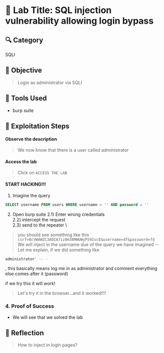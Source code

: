 # 🧠 Lab Title: SQL injection vulnerability allowing login bypass

## 🔍 Category
SQLI

## 🎯 Objective
> Login as administrator via SQLI

## 🧰 Tools Used
- burp suite

## 🚀 Exploitation Steps
#### Observe the description
> We now know that there is a user called administrator

#### Access the lab
> Click on `ACCESS THE LAB`

#### START HACKING!!!
1) Imagine the query  
```sql
SELECT username FROM users WHERE username = '' AND password = ''
```
2) Open burp suite
2.1) Enter wrong credentials \
2.2) intercept the request \
2.3) send to the repeater \
> you should see something like this
`csrf=BcVWAWZC3AOIA7iz0m38MWUWyPS9IvcE&username=df&password=fd` \
We will inject in the username due of the query we have imagined -- Let me explain,
if we did something like
 ```sql
administrator' -- -
```
, this basically means log me in as administrator and comment everything else comes after it (password)

if we try this it will work!

> Let's try it in the browser...and it worked!!!!

### 4. Proof of Success
- We will see that we solved the lab

## 🧵 Reflection
> How to inject in login pages?

